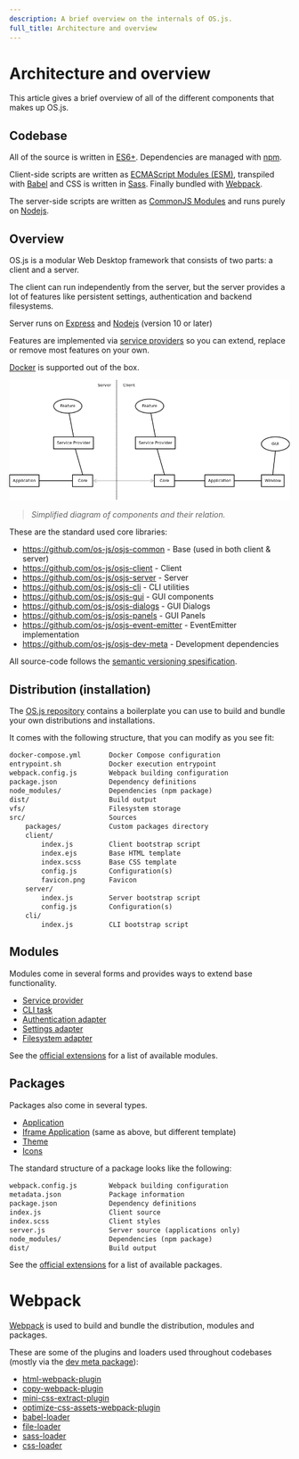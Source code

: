 ```yaml
---
description: A brief overview on the internals of OS.js.
full_title: Architecture and overview
---
```


# Architecture and overview

This article gives a brief overview of all of the different components that makes up OS.js.

## Codebase

All of the source is written in [ES6+](http://es6-features.org/). Dependencies are managed with [npm](https://docs.npmjs.com/).

Client-side scripts are written as [ECMAScript Modules (ESM)](https://developer.mozilla.org/en-US/docs/Web/JavaScript/Guide/Modules),
transpiled with [Babel](https://babeljs.io/) and CSS is written in [Sass](https://sass-lang.com/). Finally bundled with [Webpack](#webpack).

The server-side scripts are written as [CommonJS Modules](https://nodejs.org/docs/latest/api/modules.html) and runs purely on [Nodejs](https://nodejs.org/en/).

## Overview

OS.js is a modular Web Desktop framework that consists of two parts: a client and a server.

The client can run independently from the server, but the server provides a lot of features like persistent settings, authentication and backend filesystems.

Server runs on [Express](https://expressjs.com/) and [Nodejs](https://nodejs.org/) (version 10 or later)

Features are implemented via [service providers](../../guide/provider/README.md) so you can extend, replace or remove most features on your own.

[Docker](https://www.docker.com/) is supported out of the box.

![Overview Diagram](overview.png)

> *Simplified diagram of components and their relation.*

These are the standard used core libraries:

* https://github.com/os-js/osjs-common - Base (used in both client & server)
* https://github.com/os-js/osjs-client - Client
* https://github.com/os-js/osjs-server - Server
* https://github.com/os-js/osjs-cli - CLI utilities
* https://github.com/os-js/osjs-gui - GUI components
* https://github.com/os-js/osjs-dialogs - GUI Dialogs
* https://github.com/os-js/osjs-panels - GUI Panels
* https://github.com/os-js/osjs-event-emitter - EventEmitter implementation
* https://github.com/os-js/osjs-dev-meta - Development dependencies

All source-code follows the [semantic versioning spesification](https://semver.org/).

## Distribution (installation)

The [OS.js repository](https://github.com/os-js/OS.js) contains a boilerplate you can use to build and bundle your own distributions and installations.

It comes with the following structure, that you can modify as you see fit:

```text
docker-compose.yml       Docker Compose configuration
entrypoint.sh            Docker execution entrypoint
webpack.config.js        Webpack building configuration
package.json             Dependency definitions
node_modules/            Dependencies (npm package)
dist/                    Build output
vfs/                     Filesystem storage
src/                     Sources
    packages/            Custom packages directory
    client/
        index.js         Client bootstrap script
        index.ejs        Base HTML template
        index.scss       Base CSS template
        config.js        Configuration(s)
        favicon.png      Favicon
    server/
        index.js         Server bootstrap script
        config.js        Configuration(s)
    cli/
        index.js         CLI bootstrap script
```

## Modules

Modules come in several forms and provides ways to extend base functionality.

* [Service provider](../../guide/provider/README.md)
* [CLI task](../../guide/cli/README.md#custom-task)
* [Authentication adapter](../../guide/auth/README.md)
* [Settings adapter](../../guide/settings/README.md)
* [Filesystem adapter](../../guide/filesystem/README.md)

See the [official extensions](../official/README.md) for a list of available modules.

## Packages

Packages also come in several types.

* [Application](../../tutorial/application/README.md)
* [Iframe Application](../../tutorial/iframe/README.md) (same as above, but different template)
* [Theme](../../tutorial/theme/README.md#styles)
* [Icons](../../tutorial/theme/README.md#icons)

The standard structure of a package looks like the following:

```text
webpack.config.js        Webpack building configuration
metadata.json            Package information
package.json             Dependency definitions
index.js                 Client source
index.scss               Client styles
server.js                Server source (applications only)
node_modules/            Dependencies (npm package)
dist/                    Build output
```

See the [official extensions](../official/README.md) for a list of available packages.

# Webpack

[Webpack](https://webpack.js.org/) is used to build and bundle the distribution, modules and packages.

These are some of the plugins and loaders used throughout codebases (mostly via the [dev meta package](https://github.com/os-js/osjs-dev-meta)):

* [html-webpack-plugin](https://github.com/jantimon/html-webpack-plugin)
* [copy-webpack-plugin](https://www.npmjs.com/package/copy-webpack-plugin)
* [mini-css-extract-plugin](https://github.com/webpack-contrib/mini-css-extract-plugin)
* [optimize-css-assets-webpack-plugin](https://github.com/NMFR/optimize-css-assets-webpack-plugin)
* [babel-loader](https://github.com/babel/babel-loader)
* [file-loader](https://github.com/webpack-contrib/file-loader)
* [sass-loader](https://github.com/webpack-contrib/sass-loader)
* [css-loader](https://github.com/webpack-contrib/css-loader)
